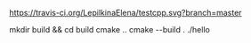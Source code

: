 https://travis-ci.org/LepilkinaElena/testcpp.svg?branch=master

mkdir build && cd build
cmake ..
cmake --build .
./hello